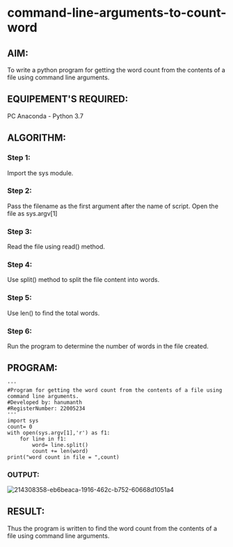 # command-line-arguments-to-count-word
## AIM:
To write a python program for getting the word count from the contents of a file using command line arguments.
## EQUIPEMENT'S REQUIRED: 
PC
Anaconda - Python 3.7
## ALGORITHM: 
### Step 1:
Import the sys module.
### Step 2: 
Pass the filename as the first argument after the name of script. Open the file as sys.argv[1]
### Step 3: 
Read the file using read() method.
### Step 4:  
Use split() method to split the file content into words.
### Step 5: 
Use len() to find the total words.
### Step 6: 
Run the program to determine the number of words in the file created.
## PROGRAM:
```
'''
#Program for getting the word count from the contents of a file using command line arguments.
#Developed by: hanumanth
#RegisterNumber: 22005234
'''
import sys
count= 0
with open(sys.argv[1],'r') as f1:
    for line in f1:
        word= line.split()
        count += len(word)
print("word count in file = ",count)
```
### OUTPUT:
![214308358-eb6beaca-1916-462c-b752-60668d1051a4](https://user-images.githubusercontent.com/121033192/214796978-05e1cd76-1942-4037-943d-8e22f7f1dcba.png)



## RESULT:
Thus the program is written to find the word count from the contents of a file using command line arguments.
